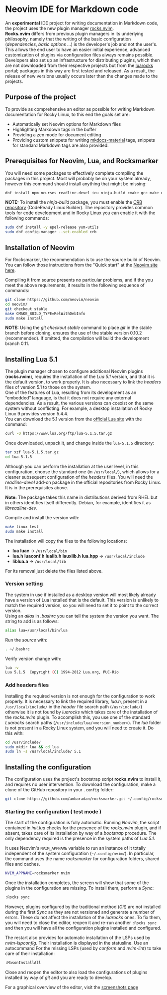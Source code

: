 # Neovim IDE for Markdown code

An **experimental** IDE project for writing documentation in Markdown code, the project uses the new plugin manager [rocks.nvim](https://github.com/nvim-neorocks/rocks.nvim).  
**Rocks.nvim** differs from previous plugin managers in its underlying philosophy, namely that the writing of the basic configuration (*dependencies*, *basic options* ...) is the developer's job and not the user's. This allows the end user to have an easier initial experience, advanced customization of plugins via configuration files always remains possible.  
Developers also set up an infrastructure for distributing plugins, which then are not downloaded from their respective projects but from the [luarocks](https://luarocks.org/modules/neorocks) portal; packages in this way are first tested and released. As a result, the release of new versions usually occurs later than the changes made to the projects.

## Purpose of the project

To provide as comprehensive an editor as possible for writing Markdown documentation for Rocky Linux, to this end the goals set are:

* Automatically set Neovim options for Markdown files
* Highlighting Markdown tags in the buffer
* Providing a zen mode for document editing
* Providing custom snippets for writing [mkdocs-material](https://squidfunk.github.io/mkdocs-material/) tags, snippets for standard Markdown tags are also provided.

## Prerequisites for Neovim, Lua, and Rocksmarker

You will need some packages to effectively complete compiling the packages in this project. Most will probably be on your system already, however this command should install anything that might be missing:

```bash
dnf install npm ncurses readline-devel icu ninja-build cmake gcc make unzip gettext curl glibc-gconv-extraz tar git
```

**NOTE:** To install the *ninja-build* package, you must enable the [CRB repository](https://wiki.rockylinux.org/rocky/repo/#notes-on-crb) (CodeReady Linux Builder). The repository provides common tools for code development and in Rocky Linux you can enable it with the following commands:

```bash
sudo dnf install -y epel-release yum-utils
sudo dnf config-manager --set-enabled crb
```

## Installation of Neovim

For Rocksmarker, the recommendation is to use the source build of Neovim. You can follow those instructions from the "Quick start" at the [Neovim site here](https://github.com/neovim/neovim/blob/master/BUILD.md).

Compiling it from source presents no particular problems, and if the you meet the above requirements, it results in the following sequence of commands:

```bash
git clone https://github.com/neovim/neovim
cd neovim/
git checkout stable
make CMAKE_BUILD_TYPE=RelWithDebInfo
sudo make install
```

**NOTE:** Using the *git checkout stable* command to place *git* in the stable branch before cloning, ensures the use of the stable version 0.10.2 (recommended). If omitted, the compilation will build the development branch 0.11.

## Installing Lua 5.1

The plugin manager chosen to configure additional Neovim plugins (**rocks.nvim**), requires the installation of the *Lua 5.1* version, and that it is the default version, to work properly. It is also necessary to link the *headers* files of version 5.1 to those on the system.  
One of the features of Lua, resulting from its development as an “embedded” language, is that it does not require any external dependencies. As a result, the various versions can coexist on the same system without conflicting. For example, a desktop installation of Rocky Linux 9 provides version 5.4.4.  
You can download the 5.1 version from the [official Lua site](https://www.lua.org/download.html) with the command:

```bash
curl -O https://www.lua.org/ftp/lua-5.1.5.tar.gz
```

Once downloaded, unpack it, and change inside the `lua-5.1.5` directory:

```bash
tar xzf lua-5.1.5.tar.gz
cd lua-5.1.5
```

Although you can perform the installation at the user level, in this configuration, choose the standard one (in `/usr/local/`), which allows for a cleaner subsequent configuration of the *headers* files.
You will need the *readline-devel* add-on package in the official repositories from Rocky Linux. It is in the prerequisites above.

**Note:** The package takes this name in distributions derived from RHEL but in others identifies itself differently. Debian, for example, identifies it as *libreadline-dev*.

Compile and install the version with:

```bash
make linux test
sudo make install
```

The installation will copy the files to the following locations:

* **lua** **luac** -> `/usr/local/bin`
* **lua.h** **luaconf.h** **lualib.h** **lauxlib.h** **lua.hpp** -> `/usr/local/include`
* **liblua.a** -> `/usr/local/lib`

For its removal just delete the files listed above.

### Version setting

The system in use if installed as a desktop version will most likely already have a version of Lua installed that is the default. This version is unlikely to match the required version, so you will need to set it to point to the correct version.  
Using an *alias* in *.bashrc* you can tell the system the version you want. The string to add is as follows:

```bash
alias lua=/usr/local/bin/lua
```

Run the *source* with:

```bash
. ~/.bashrc
```

Verify version change with:

```bash
lua -v
Lua 5.1.5  Copyright (C) 1994-2012 Lua.org, PUC-Rio
```

### Add headers files

Installing the required version is not enough for the configuration to work properly. It is necessary to link the required library, *lua.h*, present in a `/usr/local/include/` in the *header* file search path (`/usr/include/`) otherwise it is not found by *luarocks* which takes care of the installation of the *rocks.nvim* plugin.
To accomplish this, you use one of the standard *Luarocks* search paths (`/usr/include/lua/<version_number>`). The *lua* folder is not present in a Rocky Linux system, and you will need to create it.  Do this with:

```bash
cd /usr/include/
sudo mkdir lua && cd lua
sudo ln -s /usr/local/include/ 5.1
```

## Installing the configuration

The configuration uses the project's bootstrap script **rocks.nvim** to install it, and requires no user intervention. To download the configuration, make a clone of the GitHub repository in your `.config` folder:

```bash
git clone https://github.com/ambaradan/rocksmarker.git ~/.config/rocksmarker/
```

### Starting the configuration ( test mode )

The start of the configuration is fully automatic. Running *Neovim*, the script contained in *init.lua* checks for the presence of the *rocks.nvim* plugin, and if absent, takes care of its installation by way of a *bootstrap* procedure. The only dependency required is the presence in the system paths of *Lua 5.1*.

It uses Neovim's `NVIM_APPNAME` variable to run an instance of it totally independent of the system configuration (`~/.config/nvim/`). In particular, the command uses the name *rocksmarker* for configuration folders, shared files and caches.

```bash
NVIM_APPNAME=rocksmarker nvim
```

Once the installation completes, the screen will show that some of the plugins in the configuration are missing. To install them, perform a *Sync*:

```txt
:Rocks sync
```

However, plugins configured by the traditional method (*Git*) are not installed during the first *Sync* as they are not versioned and generate a number of errors. These do not affect the installation of the *luarocks* ones. To fix them, you will need to close the editor, reopen it and re-run another `:Rocks sync` and then you will have all the configuration plugins installed and configured.

The restart also provides for automatic installation of the LSPs used by *nvim-lspconfig*. Their installation is displayed in the statusline. Use an autocommand For the missing LSPs (used by *conform* and *nvim-lint*) to take care of their installation:

```txt
:MasonInstallAll
```

Close and reopen the editor to also load the configurations of plugins installed by way of *git* and you are ready to develop.

For a graphical overview of the editor, visit the [screenshots page](https://github.com/ambaradan/rocksmarker/wiki/Screenshots)
